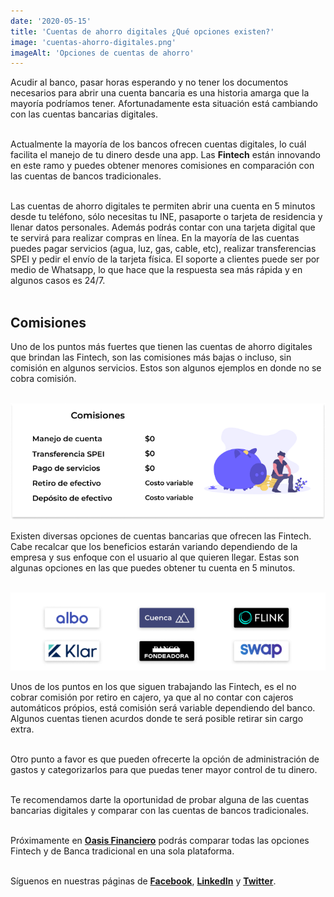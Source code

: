 ```yaml
--- 
date: '2020-05-15' 
title: 'Cuentas de ahorro digitales ¿Qué opciones existen?' 
image: 'cuentas-ahorro-digitales.png'
imageAlt: 'Opciones de cuentas de ahorro'
--- 
```


Acudir al banco, pasar horas esperando y no tener los documentos necesarios para abrir una cuenta bancaria es una historia amarga que la mayoría podríamos tener. Afortunadamente esta situación está cambiando con las cuentas bancarias digitales. <br/><br/>

Actualmente la mayoría de los bancos ofrecen cuentas digitales, lo cuál facilita el manejo de tu dinero desde una app. Las **Fintech** están innovando en este ramo y puedes obtener menores comisiones en comparación con las cuentas de bancos tradicionales. <br/><br/>

Las cuentas de ahorro digitales te permiten abrir una cuenta en 5 minutos desde tu teléfono, sólo necesitas tu INE, pasaporte o tarjeta de residencia y llenar datos personales. Además podrás contar con una tarjeta digital que te servirá para realizar compras en línea. En la mayoría de las cuentas puedes pagar servicios (agua, luz, gas, cable, etc), realizar transferencias SPEI y pedir el envío de la tarjeta física. El soporte a clientes puede ser por medio de Whatsapp, lo que hace que la respuesta sea más rápida y en algunos casos es 24/7. <br/><br/>

## Comisiones

Uno de los puntos más fuertes que tienen las cuentas de ahorro digitales que brindan las Fintech, son las comisiones más bajas o incluso, sin comisión en algunos servicios. Estos son algunos ejemplos en donde no se cobra comisión. <br/><br/>

![Comisiones de cuentas de ahorro](comisiones.png)<br/>

Existen diversas opciones de cuentas bancarias que ofrecen las Fintech. Cabe recalcar que los beneficios estarán variando dependiendo de la empresa y sus enfoque con el usuario al que quieren llegar. Estas son algunas opciones en las que puedes obtener tu cuenta en 5 minutos. <br/><br/>

![Las fintech ofrecen una amplia variedad de cuentas de ahorro](cuentas-fintech.png)<br/>

Unos de los puntos en los que siguen trabajando las Fintech, es el no cobrar comisión por retiro en cajero, ya que al no contar con cajeros automáticos própios, está comisión será variable dependiendo del banco. Algunos cuentas tienen acurdos donde te será posible retirar sin cargo extra. <br/><br/>

Otro punto a favor es que pueden ofrecerte la opción de administración de gastos y categorizarlos para que puedas tener mayor control de tu dinero. <br/><br/>

Te recomendamos darte la oportunidad de probar alguna de las cuentas bancarias digitales y comparar con las cuentas de bancos tradicionales. <br/><br/>

Próximamente en **[Oasis Financiero](https://www.oasisfinanciero.mx)** podrás comparar todas las opciones Fintech y de Banca tradicional en una sola plataforma. <br/><br/>

Síguenos en nuestras páginas de **[Facebook](https://facebook.com/oasisfinanciero)**, **[LinkedIn](https://www.linkedin.com/company/oasisfinanciero/)** y **[Twitter](https://twitter.com/oasisfintech)**.